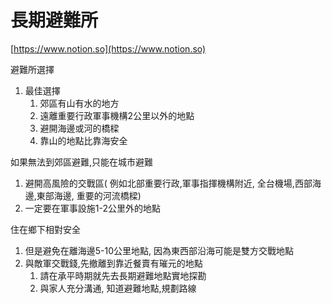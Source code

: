 # 長期避難所


[https://www.notion.so](https://www.notion.so)

避難所選擇

1. 最佳選擇
    1. 郊區有山有水的地方
    2. 遠離重要行政軍事機構2公里以外的地點
    3. 避開海邊或河的橋樑
    4. 靠山的地點比靠海安全

如果無法到郊區避難,只能在城市避難

1. 避開高風險的交戰區( 例如北部重要行政,軍事指揮機構附近, 全台機場,西部海邊,東部海邊, 重要的河流橋樑)
2. 一定要在軍事設施1-2公里外的地點

住在鄉下相對安全

1. 但是避免在離海邊5-10公里地點, 因為東西部沿海可能是雙方交戰地點
2. 與敵軍交戰錢,先撤離到靠近餐賣有璀元的地點
    1. 請在承平時期就先去長期避難地點實地探勘
    2. 與家人充分溝通, 知道避難地點,規劃路線